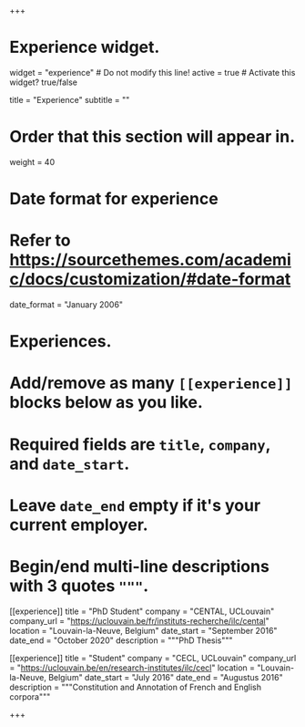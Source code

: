 +++
# Experience widget.
widget = "experience"  # Do not modify this line!
active = true  # Activate this widget? true/false

title = "Experience"
subtitle = ""

# Order that this section will appear in.
weight = 40

# Date format for experience
#   Refer to https://sourcethemes.com/academic/docs/customization/#date-format
date_format = "January 2006"

# Experiences.
#   Add/remove as many `[[experience]]` blocks below as you like.
#   Required fields are `title`, `company`, and `date_start`.
#   Leave `date_end` empty if it's your current employer.
#   Begin/end multi-line descriptions with 3 quotes `"""`.
[[experience]]
  title = "PhD Student"
  company = "CENTAL, UCLouvain"
  company_url = "https://uclouvain.be/fr/instituts-recherche/ilc/cental"
  location = "Louvain-la-Neuve, Belgium"
  date_start = "September 2016"
  date_end = "October 2020"
  description = """PhD Thesis"""

[[experience]]
  title = "Student"
  company = "CECL, UCLouvain"
  company_url = "https://uclouvain.be/en/research-institutes/ilc/cecl"
  location = "Louvain-la-Neuve, Belgium"
  date_start = "July 2016"
  date_end = "Augustus 2016"
  description = """Constitution and Annotation of French and English corpora"""
  
  

+++
